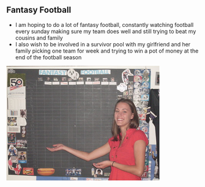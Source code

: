 ## Fantasy Football

- I am hoping to do a lot of fantasy football, constantly watching football every sunday making sure my team does well and still trying to beat my cousins and family
- I also wish to be involved in a survivor pool with my girlfriend and her family picking one team for week and trying to win a pot of money at the end of the football season

![aokulaszewski = fantasy football](fantasyfootball.jpg)